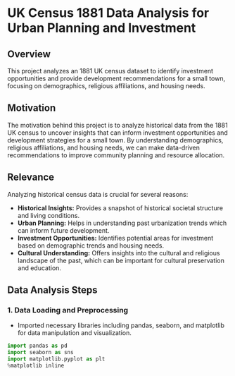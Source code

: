 # UK Census 1881 Data Analysis for Urban Planning and Investment

## Overview
This project analyzes an 1881 UK census dataset to identify investment opportunities and provide development recommendations for a small town, focusing on demographics, religious affiliations, and housing needs.

## Motivation
The motivation behind this project is to analyze historical data from the 1881 UK census to uncover insights that can inform investment opportunities and development strategies for a small town. By understanding demographics, religious affiliations, and housing needs, we can make data-driven recommendations to improve community planning and resource allocation.

## Relevance
Analyzing historical census data is crucial for several reasons:
- **Historical Insights:** Provides a snapshot of historical societal structure and living conditions.
- **Urban Planning:** Helps in understanding past urbanization trends which can inform future development.
- **Investment Opportunities:** Identifies potential areas for investment based on demographic trends and housing needs.
- **Cultural Understanding:** Offers insights into the cultural and religious landscape of the past, which can be important for cultural preservation and education.

## Data Analysis Steps
### 1. Data Loading and Preprocessing
- Imported necessary libraries including pandas, seaborn, and matplotlib for data manipulation and visualization.
```python
import pandas as pd
import seaborn as sns
import matplotlib.pyplot as plt
%matplotlib inline
